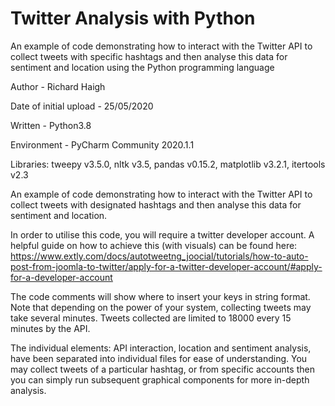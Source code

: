 # Twitter Analysis with Python
An example of code demonstrating how to interact with the Twitter API to collect tweets with specific hashtags and then analyse this data for sentiment and location using the Python programming language

Author - Richard Haigh

Date of initial upload - 25/05/2020

Written - Python3.8

Environment - PyCharm Community 2020.1.1

Libraries: tweepy v3.5.0, nltk v3.5, pandas v0.15.2, matplotlib v3.2.1, itertools v2.3

An example of code demonstrating how to interact with the Twitter API to collect tweets with designated hashtags and then analyse this data for sentiment and location.

In order to utilise this code, you will require a twitter developer account. A helpful guide on how to achieve this (with visuals) can be found here: https://www.extly.com/docs/autotweetng_joocial/tutorials/how-to-auto-post-from-joomla-to-twitter/apply-for-a-twitter-developer-account/#apply-for-a-developer-account

The code comments will show where to insert your keys in string format. Note that depending on the power of your system, collecting tweets may take several minutes. Tweets collected are limited to 18000 every 15 minutes by the API.

The individual elements: API interaction, location and sentiment analysis, have been separated into individual files for ease of understanding. You may collect tweets of a particular hashtag, or from specific accounts then you can simply run subsequent graphical components for more in-depth analysis.
